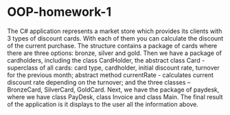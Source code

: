 # OOP-homework-1
The C# application represents a market store which provides its clients with 3 types of discount cards. With each of them you can calculate the discount of the current purchase. The structure contains a package of cards where there are three options: bronze, silver and gold. Then we have a package of cardholders, including the class CardHolder, the abstract class Card - superclass of all cards: card type, cardholder, initial discount rate, turnover for the previous month; abstract method currentRate - calculates current discount rate depending on the turnover; and the three classes – BronzeCard, SilverCard, GoldCard. Next, we have the package of paydesk, where we have class PayDesk, class Invoice and class Main. The final result of the application is it displays to the user all the information above.
